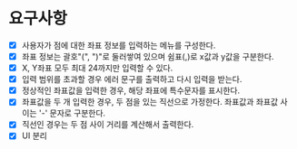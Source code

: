 # 요구사항
- [x] 사용자가 점에 대한 좌표 정보를 입력하는 메뉴를 구성한다.
- [x] 좌표 정보는 괄호"(", ")"로 둘러쌓여 있으며 쉼표(,)로 x값과 y값을 구분한다.
- [x] X, Y좌표 모두 최대 24까지만 입력할 수 있다.
- [x] 입력 범위를 초과할 경우 에러 문구를 출력하고 다시 입력을 받는다.
- [x] 정상적인 좌표값을 입력한 경우, 해당 좌표에 특수문자를 표시한다.
- [x] 좌표값을 두 개 입력한 경우, 두 점을 있는 직선으로 가정한다. 좌표값과 좌표값 사이는 '-' 문자로 구분한다.
- [x] 직선인 경우는 두 점 사이 거리를 계산해서 출력한다.
- [x] UI 분리
